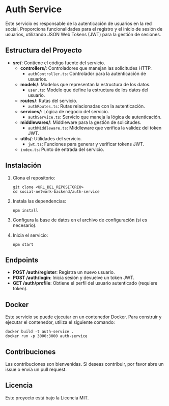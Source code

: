 # Auth Service

Este servicio es responsable de la autenticación de usuarios en la red social. Proporciona funcionalidades para el registro y el inicio de sesión de usuarios, utilizando JSON Web Tokens (JWT) para la gestión de sesiones.

## Estructura del Proyecto

- **src/**: Contiene el código fuente del servicio.
  - **controllers/**: Controladores que manejan las solicitudes HTTP.
    - `authController.ts`: Controlador para la autenticación de usuarios.
  - **models/**: Modelos que representan la estructura de los datos.
    - `user.ts`: Modelo que define la estructura de los datos del usuario.
  - **routes/**: Rutas del servicio.
    - `authRoutes.ts`: Rutas relacionadas con la autenticación.
  - **services/**: Lógica de negocio del servicio.
    - `authService.ts`: Servicio que maneja la lógica de autenticación.
  - **middlewares/**: Middleware para la gestión de solicitudes.
    - `authMiddleware.ts`: Middleware que verifica la validez del token JWT.
  - **utils/**: Utilidades del servicio.
    - `jwt.ts`: Funciones para generar y verificar tokens JWT.
  - `index.ts`: Punto de entrada del servicio.

## Instalación

1. Clona el repositorio:
   ```
   git clone <URL_DEL_REPOSITORIO>
   cd social-network-backend/auth-service
   ```

2. Instala las dependencias:
   ```
   npm install
   ```

3. Configura la base de datos en el archivo de configuración (si es necesario).

4. Inicia el servicio:
   ```
   npm start
   ```

## Endpoints

- **POST /auth/register**: Registra un nuevo usuario.
- **POST /auth/login**: Inicia sesión y devuelve un token JWT.
- **GET /auth/profile**: Obtiene el perfil del usuario autenticado (requiere token).

## Docker

Este servicio se puede ejecutar en un contenedor Docker. Para construir y ejecutar el contenedor, utiliza el siguiente comando:

```
docker build -t auth-service .
docker run -p 3000:3000 auth-service
```

## Contribuciones

Las contribuciones son bienvenidas. Si deseas contribuir, por favor abre un issue o envía un pull request.

## Licencia

Este proyecto está bajo la Licencia MIT.